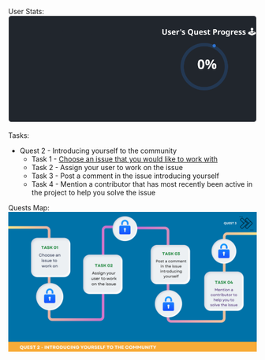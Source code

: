 
  User Stats:<br>
  ![User Draft Stats](/userCards/draft.svg?)

  Tasks:
  - Quest 2 - Introducing yourself to the community
    - Task 1 - [Choose an issue that you would like to work with](https://github.com/caiton1/OSS-Doorway/issues/90)
    - Task 2 - Assign your user to work on the issue
    - Task 3 - Post a comment in the issue introducing yourself
    - Task 4 - Mention a contributor that has most recently been active in the project to help you solve the issue

Quests Map:
![Quest Map](/map/Q2.png)
